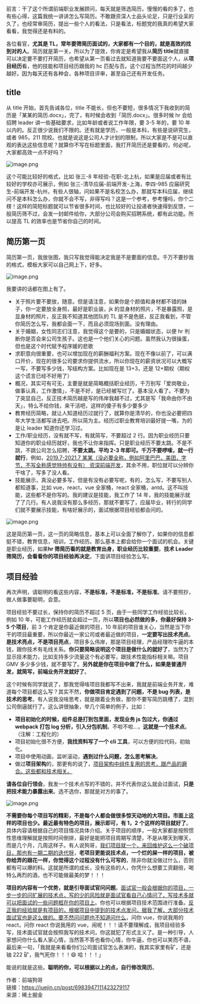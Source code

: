前言：干了这个所谓前端职业发展顾问，每天就是筛选简历，慢慢的看的多了，也有些心得，这篇我统一讲讲怎么写简历。不敢跟资深人士品头论足，只是行业呆的久了，也经常审简历，提出一些个人的看法，只是看法，标题党的我真的希望大家看看，我觉得还是有料的。

各位看官，**尤其是 TL，常年要筛简历面试的，大家都有一个目的，就是高效的找到对的人**。简历就是第一关。所以为了提效，你肯定是希望我从**简历 title**就直接可以决定要不要打开简历，也希望从第一页看过去就知道我要不要面这个人，从**项目经历**看，他的技能和项目经历跟我的 hc 匹配与否。这个过程当然花的时间越少越好。因为每天还有各种会，各种项目评审，甚至自己还有开发任务。

## title

从 title 开始，首先告诫各位，title 不能长，但也不要短，很多情况下我收到的简历是「某某的简历.docx」，完了，有时候会收到「简历.docx」。很多时候 hr 会给招聘 leader 讲一些基础要求，比如年龄或者说工作年限，要 3-5 年的，要 10 年以内的。反正很少说我们不限的。还有就是学历，一般是本科，有些是说研究生，或者 985，211 院校。也就是说这是公司人才计划的限制，所以大家是不是可以直观的表达这些信息呢？就算你不写在标题里面，我打开简历还是要看的，何必呢，大家都高效一点不好吗？

![image.png](https://p9-juejin.byteimg.com/tos-cn-i-k3u1fbpfcp/2d101641f27c4851b41050d068e5b25e~tplv-k3u1fbpfcp-zoom-in-crop-mark:1512:0:0:0.awebp)

这个可能比较好的格式，比如 张三-8 年经验-在职-北上杭，如果是应届或者有比较好的学校亦可展示，例如 张三-清华应届-前端开发-上海，李四-985 应届研究生-前端开发-杭州，有些人很轴，问如果不是名校怎么办，那就写本科应届，继续问不是本科怎么办，你就不会不写，非得写吗？这是一个参考，参考懂吗，你个二楞！这样的简短标题就可以节省很多时间，也比较好的让投递者快速得到反馈，一般简历筛不过，会发一封邮件给你，大部分公司会购买招聘系统，都有此功能。所以提高 TL 的效率也是节省你自己的时间。

## 简历第一页

简历第一页，我放张图，我只写我觉得能决定我是不是要面的信息。千万不要抄我的格式，模板大家可以自己网上下，好多。

![image.png](https://p3-juejin.byteimg.com/tos-cn-i-k3u1fbpfcp/163fcf8c043645cda5e03876f3f3a744~tplv-k3u1fbpfcp-zoom-in-crop-mark:1512:0:0:0.awebp)

我要讲的话都在图上有了。

- 关于照片要不要放，随意。但是请注意，如果你是个颜值和身材都不错的妹子，你一定要放全身照，最好是职业装，jk 的显身材的照片，不是暴露照，是显身材的照片，反正我不知道其他团队的 TL 是不是色胚，反正我看到，不管你简历怎么写，我都会面一下，而且必须现场到面。没有理由。
- 关于婚姻，女性同志们注意，我觉得这个是要的，只是婚姻状态，以便 hr 判断你是否会来公司生孩子。这也是一个他们关心的问题。虽然我认为很操蛋，但也是这个时代赋予程序媛的悲歌
- 求职意向很重要，也可以增加现在的薪酬福利方案。现在不像以前了，可以满口开价，现在的很多公司要求你提供流水，所以你现在的薪资状况可以大概写一写，不要写多少钱，写结构方案。比如现在是 13+3，还是 12+期权（期权这个谎言已经不好用了）
- 概况，其实可有可无，主要是就是简略概括职业经历，千万别写「爱岗敬业，做事认真，工作激情」，不是不好，是已经被写烂了。基本没人看了。不要为了突显自己，反正技术简历越是写的伟岸我越不过，尤其是写「我命由你不由天」，特么不给你钱，来干活吧，这样的傻子有多少要多少
- 教育经历简略，就让人知道经历过就行了，就算你是清华的，你也没必要把四年大学生活都写进去吧。所以简为主。经历过职业教育培训最好提一嘴，为的是让 leader 知道你还学习过。
- 工作/职业经历，没有就不写，有就简写，不要超过 2 行。因为职业经历只要知道你的职业经历就好，我也不让你来指挥。只是职业经历不要太跳。不是不跳，不跳公司怎么招聘，**不要太跳。平均 2-3 年即可。千万不要啰嗦，就一行就行**，例如，<u>2019.7-2021.7 某某（没必要全称，例如阿里巴巴，美团，字节，不写全称感觉特帅有没有） 资深前端开发</u>，其余不用，职位就可以分辨你干啥了，写多了没人看。
- 技能展示，真没必要多写，但是有没有必要写呢，有的，怎么写，不要写别人都知道事，比如 vue，react，vue 全家桶，react 全家桶，antd。这不叫技能，这些都不是你写的。我的建议是技能，我工作了 14 年，我的技能展示就了了几行。有人说我没有那么多经历，那就不要写了，应届毕业，转行的同学们就不要展示技能，有啥好展示的，面试根据项目经验都会问的。

![image.png](https://p1-juejin.byteimg.com/tos-cn-i-k3u1fbpfcp/58c732b32df84399a0896b54df21f017~tplv-k3u1fbpfcp-zoom-in-crop-mark:1512:0:0:0.awebp)

这是简历第一页，这一页的简略信息，基本上可以全面了解你了，如果你的信息都挺不错，教育信息，培训，工作经历。那么基本上都会给你一个面试的机会。关键是职业经历，如果**hr 筛简历看的就是教育出身，职业经历比较重要**。**技术 Leader 筛简历，会看看你的项目经验再决定**。下面讲项目经验怎么写。

## 项目经验

再次声明，请聪明的看这些内容，**不是标准，不是标准，不是标准**。请不要照抄，做人做事要聪明，会意。

项目经验不要过长，保持你的简历不超过 5 页，由于一些同学工作经验比较长，例如 10 年，可能工作经历就会超过一页，所以**项目也必然做的多，你最好保持 3-5 个项目**，前 3 个肯定是你最近做的项目，10 年前的项目谁关心，当然是当下你干的项目最重要，所以你最近一家公司或者最近做的项目，**一定要写出技术亮点**。**是技术亮点，不是项目亮点**，项目多么伟岸，那是项目经理，产品经理吹牛逼的本钱，跟你技术有毛线关系。**你只要简略说明这个项目是做什么的就好了**，当然为了显示技术能力，比如支持多少流量这个有必要写，跟技术性能指标相关嘛。项目 GMV 多少多少钱，就不要写了。**另外就是你在项目中做了什么，如果是普通开发，就简写，前端业务开发就好了**。

这个时候有同学就说了，那我觉得啥项目我都写不出来，我就是前端业务开发，难道每个项目都这么写？其实不然，**你做项目肯定遇到了问题，不是 bug 列表，是技术的思考**。有人说我没啥思考，就是跟着业务做，那你不要写简历跳槽了，混到公司倒逼就行了。这么讲很抽象，举几个简单的例子，比如：

- **项目初始化的时候，组件总是打到包里面，发现业务 js 包过大，你通过 webpack 打包 log 分析，引入分包机制**。不啦不啦...，**这就是一个技术点**。（注解：工程化的）
- 项目初始化很不方便，**我找资料写了一个 cli 工具**，可以方便的拉代码，初始化。
- 项目中使用动画，监听滚动，**遇到过什么问题，怎么思考解决**。
- 做过**项目架构**的，那更有的说了，<u>项目架构中组件复用的思考，跟产品的磨合。这些都和技术相关。</u>

**请各位自行领会**，我发一个技术点写的不错的，并不代表你这么就会过面试，**只是把技术能力暴露出来**。选不选你，那就是对方的事了。

![image.png](https://p9-juejin.byteimg.com/tos-cn-i-k3u1fbpfcp/6642a80cff524e2ab53971561ce93eac~tplv-k3u1fbpfcp-zoom-in-crop-mark:1512:0:0:0.awebp)

**不需要你每个项目写的精彩，不是每个人都会做很多惊天动地的大项目。市面上这样的项目也少。最近最有特色的项目，展示即可，有 1，2 个这样的项目就好了**。具体内容请根据自己的项目情况具体介绍。关于项目的顺序，一般大家都是按照惯性思维理解就是按照时间倒排，最好是能把项目周期写清楚，不是从哪天到哪天，而是几个月，几周这样子。有人说狗哥，<u>我们项目就一个，来回维护这么一个破项目，那也有一期二期的迭代呀</u>，**老项目更能说技术点，一个烂的屎一样的项目，被你给弄的跟花一样，你觉得这个过程没有什么可写的**，除非你就没做过什么，否则都有可以爆的料。这就是所谓的成长，没有这些的人，你凭什么想要工资翻倍，喝特么再烈的酒，也不可能做最美的梦！！！

**项目的内容有一个优势，就是引导面试官问问题**。<u>面试官一般会根据你的项目，一步一步的问扩展的技术点，写的少的风险就是面试官看自己心情问了，写技术多就可以把面试的一些问题框在你的项目上</u>。你也可以根据项目技术范围进行准备。<u>反正我的经验就是有项目的，根据项目中提到的技术点发问，据我了解，大部分技术面试官也是这么做的。要不然问问题也不知道问什么</u>，问你 vue，你说我用的 react，问你 react 你说我用的 vue，闹呢！！！请不要理解成，我项目经验多写，技术面试官就会按照我写的技术问，你这就犯了形式主义了。是一种引导，人家想问你什么看人家心情，当然答不答也看你心情，你牛逼，你也可以笑而不语，最后来一句，「我就是来看看你们公司面试官怎么表演的，我其实家里有矿，还是铀 222 矿，我气死你！！！😄 哈！！！」

能说的就是这些。**聪明的你，可以根据以上的点，自行修改简历**。

作者：前端狗哥  
链接：https://juejin.cn/post/6983947111423279117  
来源：稀土掘金
